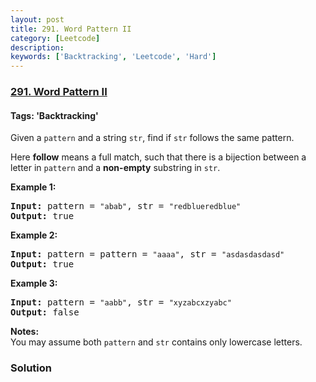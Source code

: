 ```yaml
---
layout: post
title: 291. Word Pattern II
category: [Leetcode]
description: 
keywords: ['Backtracking', 'Leetcode', 'Hard']
---
```

### [291. Word Pattern II](https://leetcode.com/problems/word-pattern-ii)

#### Tags: 'Backtracking'

<div class="content__u3I1 question-content__JfgR"><div><p>Given a <code>pattern</code> and a string <code>str</code>, find if <code>str</code> follows the same pattern.</p>
<p>Here <b>follow</b> means a full match, such that there is a bijection between a letter in <code>pattern</code> and a <b>non-empty</b> substring in <code>str</code>.</p>
<p><strong>Example 1:</strong></p>
<pre><strong>Input: </strong>pattern = <code>"abab"</code>, str = <code>"redblueredblue"</code>
<strong>Output:</strong> true</pre>
<p><strong>Example 2:</strong></p>
<pre><strong>Input: </strong>pattern = pattern = <code>"aaaa"</code>, str = <code>"asdasdasdasd"</code>
<strong>Output:</strong> true</pre>
<p><strong>Example 3:</strong></p>
<pre><strong>Input:</strong> pattern = <code>"aabb"</code>, str = <code>"xyzabcxzyabc"</code>
<strong>Output:</strong> false
</pre>
<p><b>Notes:</b><br/>
You may assume both <code>pattern</code> and <code>str</code> contains only lowercase letters.</p>
</div></div>

### Solution
